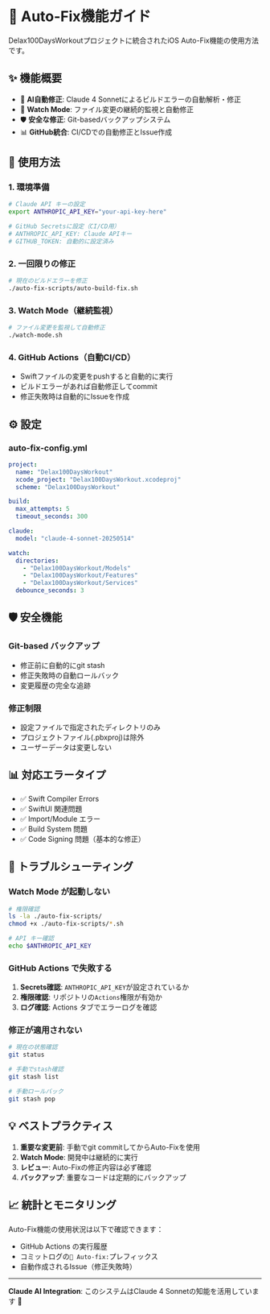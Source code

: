 # 🔧 Auto-Fix機能ガイド

Delax100DaysWorkoutプロジェクトに統合されたiOS Auto-Fix機能の使用方法です。

## ✨ 機能概要

- 🤖 **AI自動修正**: Claude 4 Sonnetによるビルドエラーの自動解析・修正
- 🔄 **Watch Mode**: ファイル変更の継続的監視と自動修正
- 🛡️ **安全な修正**: Git-basedバックアップシステム
- 📊 **GitHub統合**: CI/CDでの自動修正とIssue作成

## 🚀 使用方法

### 1. 環境準備

```bash
# Claude API キーの設定
export ANTHROPIC_API_KEY="your-api-key-here"

# GitHub Secretsに設定（CI/CD用）
# ANTHROPIC_API_KEY: Claude APIキー
# GITHUB_TOKEN: 自動的に設定済み
```

### 2. 一回限りの修正

```bash
# 現在のビルドエラーを修正
./auto-fix-scripts/auto-build-fix.sh
```

### 3. Watch Mode（継続監視）

```bash
# ファイル変更を監視して自動修正
./watch-mode.sh
```

### 4. GitHub Actions（自動CI/CD）

- Swiftファイルの変更をpushすると自動的に実行
- ビルドエラーがあれば自動修正してcommit
- 修正失敗時は自動的にIssueを作成

## ⚙️ 設定

### auto-fix-config.yml

```yaml
project:
  name: "Delax100DaysWorkout"
  xcode_project: "Delax100DaysWorkout.xcodeproj"
  scheme: "Delax100DaysWorkout"

build:
  max_attempts: 5
  timeout_seconds: 300

claude:
  model: "claude-4-sonnet-20250514"

watch:
  directories:
    - "Delax100DaysWorkout/Models"
    - "Delax100DaysWorkout/Features"
    - "Delax100DaysWorkout/Services"
  debounce_seconds: 3
```

## 🛡️ 安全機能

### Git-based バックアップ
- 修正前に自動的にgit stash
- 修正失敗時の自動ロールバック
- 変更履歴の完全な追跡

### 修正制限
- 設定ファイルで指定されたディレクトリのみ
- プロジェクトファイル(.pbxproj)は除外
- ユーザーデータは変更しない

## 📊 対応エラータイプ

- ✅ Swift Compiler Errors
- ✅ SwiftUI 関連問題
- ✅ Import/Module エラー
- ✅ Build System 問題
- ✅ Code Signing 問題（基本的な修正）

## 🔧 トラブルシューティング

### Watch Mode が起動しない

```bash
# 権限確認
ls -la ./auto-fix-scripts/
chmod +x ./auto-fix-scripts/*.sh

# API キー確認
echo $ANTHROPIC_API_KEY
```

### GitHub Actions で失敗する

1. **Secrets確認**: `ANTHROPIC_API_KEY`が設定されているか
2. **権限確認**: リポジトリの`Actions`権限が有効か
3. **ログ確認**: Actions タブでエラーログを確認

### 修正が適用されない

```bash
# 現在の状態確認
git status

# 手動でstash確認
git stash list

# 手動ロールバック
git stash pop
```

## 💡 ベストプラクティス

1. **重要な変更前**: 手動でgit commitしてからAuto-Fixを使用
2. **Watch Mode**: 開発中は継続的に実行
3. **レビュー**: Auto-Fixの修正内容は必ず確認
4. **バックアップ**: 重要なコードは定期的にバックアップ

## 📈 統計とモニタリング

Auto-Fix機能の使用状況は以下で確認できます：

- GitHub Actions の実行履歴
- コミットログの`🔧 Auto-fix:`プレフィックス
- 自動作成されるIssue（修正失敗時）

---

**Claude AI Integration**: このシステムはClaude 4 Sonnetの知能を活用しています 🤖